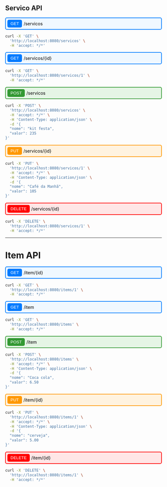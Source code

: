 ## Servico API

<div style="display: flex; align-items: center; background-color: #f0f8ff; padding: 5px; border-radius: 5px; border: 2px solid #007bff;">
  <button style="background-color: #007bff; color: #ffffff; border: none; padding: 5px 10px; border-radius: 5px;">GET</button>
  <span style="margin-left: 5px; color: #000000;">/servicos</span></div>

```bash
curl -X 'GET' \
  'http://localhost:8080/servicos' \
  -H 'accept: */*'
```

<div style="display: flex; align-items: center; background-color: #f0f8ff; padding: 5px; border-radius: 5px; border: 2px solid #007bff;">
  <button style="background-color: #007bff; color: #ffffff; border: none; padding: 5px 10px; border-radius: 5px;">GET</button>
  <span style="margin-left: 5px; color: #000000;">/servicos/{id}</span></div>

```bash
curl -X 'GET' \
  'http://localhost:8080/servicos/1' \
  -H 'accept: */*'
```
<div style="display: flex; align-items: center; background-color: #e5f5e5; padding: 5px; border-radius: 5px; border: 2px solid #339933;">
  <button style="background-color: #339933; color: #ffffff; border: none; padding: 5px 10px; border-radius: 5px;">POST</button>
  <span style="margin-left: 5px; color: #000000;">/servicos</span></div>

```bash
curl -X 'POST' \
  'http://localhost:8080/servicos' \
  -H 'accept: */*' \
  -H 'Content-Type: application/json' \
  -d '{
  "nome": "kit festa",
  "valor": 235
}'
```
<div style="display: flex; align-items: center; background-color: #fff3e0; padding: 5px; border-radius: 5px; border: 2px solid #ff9800;">
  <button style="background-color: #ff9800; color: #ffffff; border: none; padding: 5px 10px; border-radius: 5px;">PUT</button>
  <span style="margin-left: 5px; color: #000000;">/servicos/{id}</span>
</div>

```bash
curl -X 'PUT' \
  'http://localhost:8080/servicos/1' \
  -H 'accept: */*' \
  -H 'Content-Type: application/json' \
  -d '{
  "nome": "Café da Manhã",
  "valor": 105
}'
```
<div style="display: flex; align-items: center; background-color: #ffe6e6; padding: 5px; border-radius: 5px; border: 2px solid #ff0000;">
  <button style="background-color: #ff0000; color: #ffffff; border: none; padding: 5px 10px; border-radius: 5px;">DELETE</button>
  <span style="margin-left: 5px; color: #000000;">/servicos/{id}</span></div>

```bash
curl -X 'DELETE' \
  'http://localhost:8080/servicos/1' \
  -H 'accept: */*'
```
---
# Item API

<div style="display: flex; align-items: center; background-color: #f0f8ff; padding: 5px; border-radius: 5px; border: 2px solid #007bff;">
  <button style="background-color: #007bff; color: #ffffff; border: none; padding: 5px 10px; border-radius: 5px;">GET</button>
  <span style="margin-left: 5px; color: #000000;">/item/{id}</span>
</div>

```bash
curl -X 'GET' \
  'http://localhost:8080/items/1' \
  -H 'accept: */*'
```
<div style="display: flex; align-items: center; background-color: #f0f8ff; padding: 5px; border-radius: 5px; border: 2px solid #007bff;">
  <button style="background-color: #007bff; color: #ffffff; border: none; padding: 5px 10px; border-radius: 5px;">GET</button>
  <span style="margin-left: 5px; color: #000000;">/item</span>
</div>

```bash
curl -X 'GET' \
  'http://localhost:8080/items' \
  -H 'accept: */*'
```
<div style="display: flex; align-items: center; background-color: #e5f5e5; padding: 5px; border-radius: 5px; border: 2px solid #339933;">
  <button style="background-color: #339933; color: #ffffff; border: none; padding: 5px 10px; border-radius: 5px;">POST</button>
  <span style="margin-left: 5px; color: #000000;">/item</span></div>

```bash
curl -X 'POST' \
  'http://localhost:8080/items' \
  -H 'accept: */*' \
  -H 'Content-Type: application/json' \
  -d '{
  "nome": "Coca cola",
  "valor": 6.50
}'
```
<div style="display: flex; align-items: center; background-color: #fff3e0; padding: 5px; border-radius: 5px; border: 2px solid #ff9800;">
  <button style="background-color: #ff9800; color: #ffffff; border: none; padding: 5px 10px; border-radius: 5px;">PUT</button>
  <span style="margin-left: 5px; color: #000000;">/item/{id}</span>
</div>

```bash
curl -X 'PUT' \
  'http://localhost:8080/items/1' \
  -H 'accept: */*' \
  -H 'Content-Type: application/json' \
  -d '{
  "nome": "cerveja",
  "valor": 5.00
}'
```
<div style="display: flex; align-items: center; background-color: #ffe6e6; padding: 5px; border-radius: 5px; border: 2px solid #ff0000;">
  <button style="background-color: #ff0000; color: #ffffff; border: none; padding: 5px 10px; border-radius: 5px;">DELETE</button>
  <span style="margin-left: 5px; color: #000000;">/item/{id}</span></div>

```bash
curl -X 'DELETE' \
  'http://localhost:8080/items/1' \
  -H 'accept: */*'
```